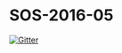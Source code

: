 # SOS-2016-05

[![Gitter](https://badges.gitter.im/SOS-2016-05/SOS-2016-05.svg)](https://gitter.im/SOS-2016-05/SOS-2016-05?utm_source=badge&utm_medium=badge&utm_campaign=pr-badge&utm_content=badge)
